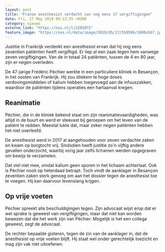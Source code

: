 ```yaml
---
layout: post
title: "Franse anesthesist verdacht van nog eens 17 vergiftigingen"
date: Fri, 17 May 2019 09:13:35 +0200
category: nieuws
externe_link: "https://nos.nl/l/2285072"
feature_image: "https://nos.nl/data/image/2019/05/17/550596/1008x567.jpg"
---
```


<p>Justitie in Frankrijk verdenkt een anesthesist ervan dat hij nog eens zeventien patiënten heeft vergiftigd. Er liep al een zaak tegen hem vanwege zeven vergiftigingen. Van de in totaal 24 patiënten, tussen de 4 en 80 jaar, zijn er negen overleden.</p>
<p>De 47-jarige Frédéric Péchier werkte in een particuliere kliniek in Besançon, in het oosten van Frankrijk. Hij zou stiekem te hoge doses verdovingsmiddelen of kalium hebben toegevoegd aan de infuuszakken, waardoor de patiënten tijdens operaties een hartaanval kregen.</p>
<h2>Reanimatie</h2>
<p>Péchier, die in de kliniek bekend staat om zijn reanimatievaardigheden, was altijd in de buurt en werd er steevast bij geroepen om het leven van de patiënt te redden. Meestal lukte dat, maar zeker negen patiënten hebben het niet overleefd.</p>
<p>De anesthesist werd in 2017 al aangehouden voor zeven verdachte zaken en kwam op borgtocht vrij. Sindsdien heeft justitie zo'n vijftig andere gevallen onderzocht, waarbij vorig jaar zelfs lichamen werden opgegraven om bewijs te verzamelen.</p>
<p>Dat viel niet mee, omdat kalium geen sporen in het lichaam achterlaat. Ook is Péchier nooit op heterdaad betrapt. Toch vindt de aanklager in Besançon zeventien zaken sterk genoeg om aan het dossier tegen de anesthesist toe te voegen. Hij kan daarvoor levenslang krijgen.</p>
<h2>Op vrije voeten</h2>
<p>Péchier spreekt alle beschuldigingen tegen. Zijn advocaat wijst erop dat er wel sprake is geweest van vergiftigingen, maar dat niet kan worden bewezen dat die het werk zijn van Péchier. Mogelijk is het een collega geweest, zegt de advocaat.</p>
<p>De rechter bepaalde gisteren, tegen de zin van de aanklager in, dat de anesthesist op vrije voeten blijft. Hij staat wel onder gerechtelijk toezicht en mag zijn vak niet uitoefenen.</p>
